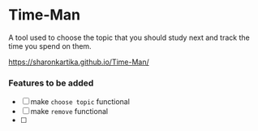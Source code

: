 # Time-Man
A tool used to choose the topic that you should study next and track the time you spend on them.

https://sharonkartika.github.io/Time-Man/ 

### Features to be added
- [ ] make `choose topic` functional
- [ ] make `remove` functional
- [ ] 



